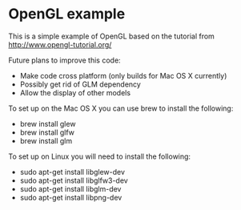 # OpenGL example

This is a simple example of OpenGL based on the tutorial from http://www.opengl-tutorial.org/

Future plans to improve this code:
* Make code cross platform (only builds for Mac OS X currently)
* Possibly get rid of GLM dependency
* Allow the display of other models

To set up on the Mac OS X you can use brew to install the following:
* brew install glew
* brew install glfw
* brew install glm

To set up on Linux you will need to install the following:
* sudo apt-get install libglew-dev
* sudo apt-get install libglfw3-dev
* sudo apt-get install libglm-dev
* sudo apt-get install libpng-dev

